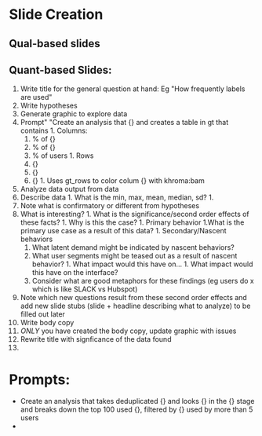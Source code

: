 # Slide Creation
## Qual-based slides

## Quant-based Slides:
1. Write title for the general question at hand: Eg "How frequently labels are used"
1. Write hypotheses
1. Generate graphic to explore data 
  1. Prompt" "Create an analysis that {} and creates a table in gt that contains 
    1. Columns:   
      1. % of {}
      1. % of {}
      1. % of users 
    1. Rows 
      1. {}
      1. {}
      1. {}
    1. Uses gt_rows to color  colum {} with khroma:bam
1. Analyze data output from data
  1. Describe data
    1. What is the min, max, mean, median, sd?
    1. 
  1. Note what is confirmatory or different from hypotheses
  1. What is interesting?
    1. What is the significance/second order effects of these facts?
    1. Why is this the case?
    1. Primary behavior
      1.What is the primary use case as a result of this data?
    1. Secondary/Nascent behaviors
      1. What latent demand might be indicated by nascent behaviors?
      1. What user segments might be teased out as a result of nascent behavior?
    1. What impact would this have on...
    1. What impact would this have on the interface?
      1. Consider what are good metaphors for these findings (eg users do x which is like SLACK vs Hubspot)
  1. Note which new questions result from these second order effects and add new slide stubs (slide + headline describing what to analyze) to be filled out later
1. Write body copy
1. *ONLY* you have created the body copy, update graphic with issues 
1. Rewrite title with signficance of the data found
1. 


# Prompts:
+ Create an analysis that takes deduplicated {} and looks {} in the {} stage and breaks down the top 100 used {}, filtered by {} used by more than 5 users
+ 
